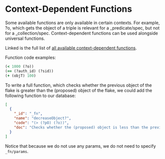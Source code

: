 # Context-Dependent Functions

Some available functions are only available in certain contexts. For example, ?o, which gets the object of a triple is relevant for a \_predicate/spec, but not for a \_collection/spec. Context-dependent functions can be used alongside universal functions.

Linked is the full list of <a href="/docs/smart-functions#context-dependent-functions" target="_blank">all available context-dependent functions</a>.

Function code examples:

```clojure
(< 1000 (?o))
(== (?auth_id) (?sid))
(+ (objT) 100)
```

To write a full function, which checks whether the previous object of the flake is greater than the (proposed) object of the flake, we could add the following function to our database:

```json
[
  {
    "_id": "_fn",
    "name": "decreaseObject?",
    "code": "(> (?pO) (?o))",
    "doc": "Checks whether the (proposed) object is less than the previous object."
  }
]
```

Notice that because we do not use any params, we do not need to specify `_fn/params`.
